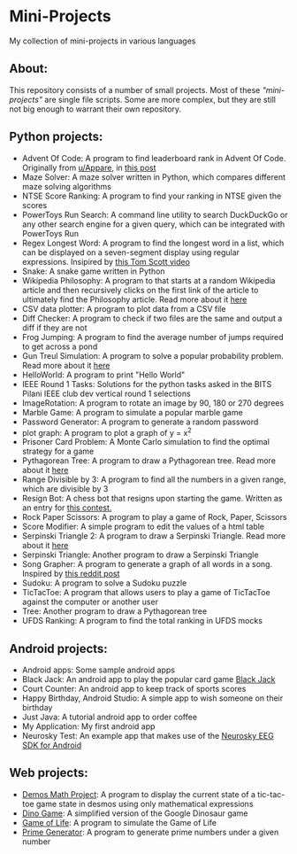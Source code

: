 # Mini-Projects
My collection of mini-projects in various languages

## About: <a name = "about"></a>
This repository consists of a number of small projects. Most of these _"mini-projects"_ are single file scripts. Some are more complex, but they are still not big enough to warrant their own repository.

## Python projects: <a name = "python-projects"></a>
 - Advent Of Code: A program to find leaderboard rank in Advent Of Code. Originally from [u/Appare](https://www.reddit.com/user/Appare/), in [this post](https://www.reddit.com/r/adventofcode/comments/rcxx2a/i_wrote_a_script_to_tell_you_your_global_rank/)
 - Maze Solver: A maze solver written in Python, which compares different maze solving algorithms
 - NTSE Score Ranking: A program to find your ranking in NTSE given the scores
 - PowerToys Run Search: A command line utility to search DuckDuckGo or any other search engine for a given query, which can be integrated with PowerToys Run
 - Regex Longest Word: A program to find the longest word in a list, which can be displayed on a seven-segment display using regular expressions. Insipired by [this Tom Scott video](https://youtu.be/zp4BMR88260)
 - Snake: A snake game written in Python
 - Wikipedia Philosophy: A program to that starts at a random Wikipedia article and then recursively clicks on the first link of the article to ultimately find the Philosophy article. Read more about it [here](https://en.wikipedia.org/wiki/Wikipedia:Getting_to_Philosophy)
 - CSV data plotter: A program to plot data from a CSV file
 - Diff Checker: A program to check if two files are the same and output a diff if they are not
 - Frog Jumping: A program to find the average number of jumps required to get across a pond
 - Gun Treul Simulation: A program to solve a popular probability problem. Read more about it [here](https://www.popularmechanics.com/science/math/a24727/riddle-of-the-week-11/)
 - HelloWorld: A program to print "Hello World"
 - IEEE Round 1 Tasks: Solutions for the python tasks asked in the BITS Pilani IEEE club dev vertical round 1 selections
 - ImageRotation: A program to rotate an image by 90, 180 or 270 degrees
 - Marble Game: A program to simulate a popular marble game
 - Password Generator: A program to generate a random password
 - plot graph: A program to plot a graph of y = x<sup>2</sup>
 - Prisoner Card Problem: A Monte Carlo simulation to find the optimal strategy for a game
 - Pythagorean Tree: A program to draw a Pythagorean tree. Read more about it [here](https://en.wikipedia.org/wiki/Pythagoras_tree_(fractal))
 - Range Divisible by 3: A program to find all the numbers in a given range, which are divisible by 3
 - Resign Bot: A chess bot that resigns upon starting the game. Written as an entry for [this contest.](https://github.com/soum-c/chess-contest-api)
 - Rock Paper Scissors: A program to play a game of Rock, Paper, Scissors
 - Score Modifier: A simple program to edit the values of a html table
 - Serpinski Triangle 2: A program to draw a Serpinski Triangle. Read more about it [here](https://en.wikipedia.org/wiki/Serpinski_triangle)
 - Serpinski Triangle: Another program to draw a Serpinski Triangle
 - Song Grapher: A program to generate a graph of all words in a song. Inspired by [this reddit post](https://www.reddit.com/r/teenagers/comments/razgcl/i_put_this_image_in_my_powerpoint_school_project/)
 - Sudoku: A program to solve a Sudoku puzzle
 - TicTacToe: A program that allows users to play a game of TicTacToe against the computer or another user
 - Tree: Another program to draw a Pythagorean tree
 - UFDS Ranking: A program to find the total ranking in UFDS mocks

## Android projects: <a name = "android-projects"></a>
 - Android apps: Some sample android apps
 - Black Jack: An android app to play the popular card game [Black Jack](https://en.wikipedia.org/wiki/Blackjack)
 - Court Counter: An android app to keep track of sports scores
 - Happy Birthday, Android Studio: A simple app to wish someone on their birthday
 - Just Java: A tutorial android app to order coffee
 - My Application: My first android app
 - Neurosky Test: An example app that makes use of the [Neurosky EEG SDK for Android](https://store.neurosky.com/products/android-developer-tools-4)

## Web projects: <a name = "web-projects"></a>
 - [Demos Math Project](https://siddhantattavar.github.io/Mini-Projects/Web/DesmosMathProjectClass11.html): A program to display the current state of a tic-tac-toe game state in desmos using only mathematical expressions
 - [Dino Game](https://siddhantattavar.github.io/Mini-Projects/Web/Dino%20Game/index.html): A simplified version of the Google Dinosaur game
 - [Game of Life](https://siddhantattavar.github.io/Mini-Projects/Web/Game%20of%20Life/index.html): A program to simulate the Game of Life
 - [Prime Generator](https://siddhantattavar.github.io/Mini-Projects/Web/Prime%20Generator.html): A program to generate prime numbers under a given number
